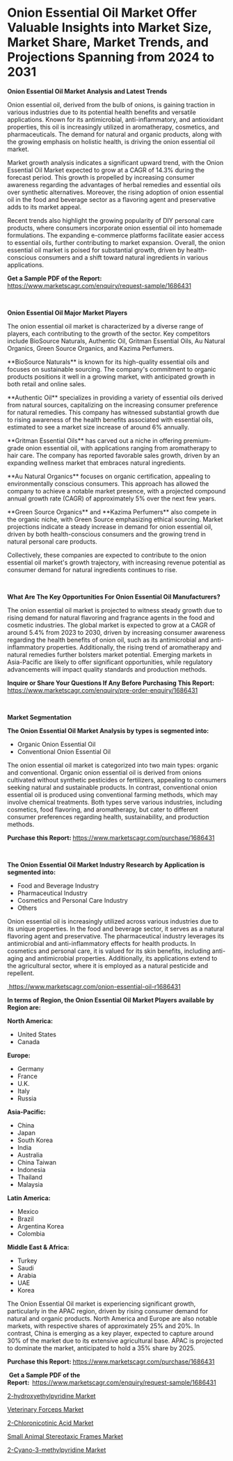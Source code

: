 <p><h1>Onion Essential Oil Market Offer Valuable Insights into Market Size, Market Share, Market Trends, and Projections Spanning from 2024 to 2031</h1></p><p><strong>Onion Essential Oil Market Analysis and Latest Trends</strong></p>
<p><p>Onion essential oil, derived from the bulb of onions, is gaining traction in various industries due to its potential health benefits and versatile applications. Known for its antimicrobial, anti-inflammatory, and antioxidant properties, this oil is increasingly utilized in aromatherapy, cosmetics, and pharmaceuticals. The demand for natural and organic products, along with the growing emphasis on holistic health, is driving the onion essential oil market.</p><p>Market growth analysis indicates a significant upward trend, with the Onion Essential Oil Market expected to grow at a CAGR of 14.3% during the forecast period. This growth is propelled by increasing consumer awareness regarding the advantages of herbal remedies and essential oils over synthetic alternatives. Moreover, the rising adoption of onion essential oil in the food and beverage sector as a flavoring agent and preservative adds to its market appeal.</p><p>Recent trends also highlight the growing popularity of DIY personal care products, where consumers incorporate onion essential oil into homemade formulations. The expanding e-commerce platforms facilitate easier access to essential oils, further contributing to market expansion. Overall, the onion essential oil market is poised for substantial growth, driven by health-conscious consumers and a shift toward natural ingredients in various applications.</p></p>
<p><strong>Get a Sample PDF of the Report:&nbsp;</strong> <a href="https://www.marketscagr.com/enquiry/request-sample/1686431?utm_campaign=1265&utm_medium=2&utm_source=Github&utm_content=ia&utm_term=16102024&utm_id=onion-essential-oil">https://www.marketscagr.com/enquiry/request-sample/1686431</a></p>
<p>&nbsp;</p>
<p><strong>Onion Essential Oil Major Market Players</strong></p>
<p><p>The onion essential oil market is characterized by a diverse range of players, each contributing to the growth of the sector. Key competitors include BioSource Naturals, Authentic Oil, Gritman Essential Oils, Au Natural Organics, Green Source Organics, and Kazima Perfumers. </p><p>**BioSource Naturals** is known for its high-quality essential oils and focuses on sustainable sourcing. The company's commitment to organic products positions it well in a growing market, with anticipated growth in both retail and online sales. </p><p>**Authentic Oil** specializes in providing a variety of essential oils derived from natural sources, capitalizing on the increasing consumer preference for natural remedies. This company has witnessed substantial growth due to rising awareness of the health benefits associated with essential oils, estimated to see a market size increase of around 6% annually.</p><p>**Gritman Essential Oils** has carved out a niche in offering premium-grade onion essential oil, with applications ranging from aromatherapy to hair care. The company has reported favorable sales growth, driven by an expanding wellness market that embraces natural ingredients.</p><p>**Au Natural Organics** focuses on organic certification, appealing to environmentally conscious consumers. This approach has allowed the company to achieve a notable market presence, with a projected compound annual growth rate (CAGR) of approximately 5% over the next few years.</p><p>**Green Source Organics** and **Kazima Perfumers** also compete in the organic niche, with Green Source emphasizing ethical sourcing. Market projections indicate a steady increase in demand for onion essential oil, driven by both health-conscious consumers and the growing trend in natural personal care products.</p><p>Collectively, these companies are expected to contribute to the onion essential oil market's growth trajectory, with increasing revenue potential as consumer demand for natural ingredients continues to rise.</p></p>
<p>&nbsp;</p>
<p><strong>What Are The Key Opportunities For Onion Essential Oil Manufacturers?</strong></p>
<p><p>The onion essential oil market is projected to witness steady growth due to rising demand for natural flavoring and fragrance agents in the food and cosmetic industries. The global market is expected to grow at a CAGR of around 5.4% from 2023 to 2030, driven by increasing consumer awareness regarding the health benefits of onion oil, such as its antimicrobial and anti-inflammatory properties. Additionally, the rising trend of aromatherapy and natural remedies further bolsters market potential. Emerging markets in Asia-Pacific are likely to offer significant opportunities, while regulatory advancements will impact quality standards and production methods.</p></p>
<p><strong>Inquire or Share Your Questions If Any Before Purchasing This Report:</strong> <a href="https://www.marketscagr.com/enquiry/pre-order-enquiry/1686431?utm_campaign=1265&utm_medium=2&utm_source=Github&utm_content=ia&utm_term=16102024&utm_id=onion-essential-oil">https://www.marketscagr.com/enquiry/pre-order-enquiry/1686431</a></p>
<p>&nbsp;</p>
<p><strong>Market Segmentation</strong></p>
<p><strong>The Onion Essential Oil Market Analysis by types is segmented into:</strong></p>
<p><ul><li>Organic Onion Essential Oil</li><li>Conventional Onion Essential Oil</li></ul></p>
<p><p>The onion essential oil market is categorized into two main types: organic and conventional. Organic onion essential oil is derived from onions cultivated without synthetic pesticides or fertilizers, appealing to consumers seeking natural and sustainable products. In contrast, conventional onion essential oil is produced using conventional farming methods, which may involve chemical treatments. Both types serve various industries, including cosmetics, food flavoring, and aromatherapy, but cater to different consumer preferences regarding health, sustainability, and production methods.</p></p>
<p><strong>Purchase this Report:&nbsp;</strong><a href="https://www.marketscagr.com/purchase/1686431?utm_campaign=1265&utm_medium=2&utm_source=Github&utm_content=ia&utm_term=16102024&utm_id=onion-essential-oil">https://www.marketscagr.com/purchase/1686431</a></p>
<p>&nbsp;</p>
<p><strong>The Onion Essential Oil Market Industry Research by Application is segmented into:</strong></p>
<p><ul><li>Food and Beverage Industry</li><li>Pharmaceutical Industry</li><li>Cosmetics and Personal Care Industry</li><li>Others</li></ul></p>
<p><p>Onion essential oil is increasingly utilized across various industries due to its unique properties. In the food and beverage sector, it serves as a natural flavoring agent and preservative. The pharmaceutical industry leverages its antimicrobial and anti-inflammatory effects for health products. In cosmetics and personal care, it is valued for its skin benefits, including anti-aging and antimicrobial properties. Additionally, its applications extend to the agricultural sector, where it is employed as a natural pesticide and repellent.</p></p>
<p><a href="https://www.marketscagr.com/onion-essential-oil-r1686431?utm_campaign=1265&utm_medium=2&utm_source=Github&utm_content=ia&utm_term=16102024&utm_id=onion-essential-oil">&nbsp;https://www.marketscagr.com/onion-essential-oil-r1686431</a></p>
<p><strong>In terms of Region, the Onion Essential Oil Market Players available by Region are:</strong></p>
<p>
    <p> <strong> North America: </strong>
        <ul>
            <li>United States</li>
            <li>Canada</li>
        </ul>
        </p> 
    <p> <strong> Europe: </strong>
        <ul>
            <li>Germany</li>
            <li>France</li>
            <li>U.K.</li>
            <li>Italy</li>
            <li>Russia</li>
        </ul>
        </p> 
    <p> <strong> Asia-Pacific: </strong>
        <ul>
            <li>China</li>
            <li>Japan</li>
            <li>South Korea</li>
            <li>India</li>
            <li>Australia</li>
            <li>China Taiwan</li>
            <li>Indonesia</li>
            <li>Thailand</li>
            <li>Malaysia</li>
        </ul>
        </p> 
    <p> <strong> Latin America: </strong>
        <ul>
            <li>Mexico</li>
            <li>Brazil</li>
            <li>Argentina Korea</li>
            <li>Colombia</li>
        </ul>
        </p> 
    <p> <strong> Middle East & Africa: </strong>
        <ul>
            <li>Turkey</li>
            <li>Saudi</li>
            <li>Arabia</li>
            <li>UAE</li>
            <li>Korea</li>
        </ul>
    </p>
    </p>
<p><p>The Onion Essential Oil market is experiencing significant growth, particularly in the APAC region, driven by rising consumer demand for natural and organic products. North America and Europe are also notable markets, with respective shares of approximately 25% and 20%. In contrast, China is emerging as a key player, expected to capture around 30% of the market due to its extensive agricultural base. APAC is projected to dominate the market, anticipated to hold a 35% share by 2025.</p></p>
<p><strong>Purchase this Report: </strong><a href="https://www.marketscagr.com/purchase/1686431?utm_campaign=1265&utm_medium=2&utm_source=Github&utm_content=ia&utm_term=16102024&utm_id=onion-essential-oil">https://www.marketscagr.com/purchase/1686431</a></p>
<p>&nbsp;<strong>Get a Sample PDF of the Report:&nbsp;&nbsp;</strong><a href="https://www.marketscagr.com/enquiry/request-sample/1686431?utm_campaign=1265&utm_medium=2&utm_source=Github&utm_content=ia&utm_term=16102024&utm_id=onion-essential-oil">https://www.marketscagr.com/enquiry/request-sample/1686431</a></p>
<p><strong></strong></p>
<p><p><a href="https://www.linkedin.com/pulse/2-hydroxyethylpyridine-sector-surge-96-growth-roadmap-2031-ulsdc?trk=public_post_embed_feed-article-content&utm_campaign=1265&utm_medium=2&utm_source=Github&utm_content=ia&utm_term=16102024&utm_id=onion-essential-oil">2-hydroxyethylpyridine Market</a></p><p><a href="https://github.com/elinor9mppa/Market-Research-Report-List-1/blob/main/veterinary-forceps-market.md?utm_campaign=1265&utm_medium=2&utm_source=Github&utm_content=ia&utm_term=16102024&utm_id=onion-essential-oil">Veterinary Forceps Market</a></p><p><a href="https://www.linkedin.com/pulse/2-chloronicotinic-acid-market-opportunities-emerging-0kgvc?trk=public_post_embed_feed-article-content&utm_campaign=1265&utm_medium=2&utm_source=Github&utm_content=ia&utm_term=16102024&utm_id=onion-essential-oil">2-Chloronicotinic Acid Market</a></p><p><a href="https://github.com/dongailes86c/Market-Research-Report-List-1/blob/main/small-animal-stereotaxic-frames-market.md?utm_campaign=1265&utm_medium=2&utm_source=Github&utm_content=ia&utm_term=16102024&utm_id=onion-essential-oil">Small Animal Stereotaxic Frames Market</a></p><p><a href="https://www.linkedin.com/pulse/2-cyano-3-methylpyridine-market-investigation-industry-4lrrc?trk=public_post_embed_feed-article-content&utm_campaign=1265&utm_medium=2&utm_source=Github&utm_content=ia&utm_term=16102024&utm_id=onion-essential-oil">2-Cyano-3-methylpyridine Market</a></p></p>